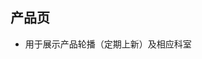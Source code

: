 <!--
 * @Author       : fatewang
 * @Github       : https://github.com/Burning-Shadow
 * @Major        : Software Engineering
 * @SchoolStatus : 2016
 * @Date         : 2020-01-02 15:49:09
 * @LastEditors  : fatewang
 * @LastEditTime : 2020-01-11 21:46:24
 * @Description  : Edit it for yourself
 * @ContactMe    : siir_52721@qq.com
 -->
## 产品页

- 用于展示产品轮播（定期上新）及相应科室